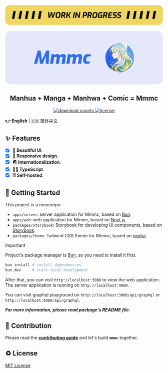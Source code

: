 <picture>
  <img alt="WIP" src="./assets/WIP.png">
</picture>

<br/>
<br/>

<picture>
  <source media="(prefers-color-scheme: dark)" srcset="./assets/banner-dark.png">
  <img alt="Mmmc Banner" src="./assets/banner-light.png">
</picture>

<h2 align="center">Manhua + Manga + Manhwa + Comic = Mmmc</h2>

<p align="center">
  <a href="https://github.com/blackcater-labs/mmmc">
   <img src="https://img.shields.io/github/downloads/blackcater-labs/mmmc/total?color=%23dedede&logoColor=%23333333&style=for-the-badge" alt="download counts" />
  </a>
  <a href="https://github.com/blackcater-labs/mdx-rs/blob/main/LICENSE">
    <img src="https://img.shields.io/github/license/blackcater-labs/mmmc?style=for-the-badge&color=%23dedede&logoColor=%23333333" alt="license" />
  </a>
</p>

**👉 English** | [🇨🇳 简体中文](./README.zh-CN.md)

## ✨ Features

- [x] **🌈 Beautiful UI**.
- [x] **📱 Responsive design**.
- [x] **🌏 Internationalization**.
- [x] **🧑‍💻 TypeScript**.
- [x] **🗄️ Self-hosted**.

## 👋 Getting Started

This project is a monorepo:

- `apps/server`: server application for Mmmc, based on [Bun](https://bun.sh/).
- `apps/web`: web application for Mmmc, based on [Next.js](https://nextjs.org/).
- `packages/storybook`: Storybook for developing UI components, based on [Storybook](https://storybook.js.org/).
- `packages/theme`: Tailwind CSS theme for Mmmc, based on [nextui](https://nextui.org/).

> [!IMPORTANT]
> Project's package manager is [Bun](https://bun.sh/), so you need to install it first.

```bash
bun install # install dependencies
bun dev     # start local development
```

After that, you can visit `http://localhost:3000` to view the web application. The server application is running on `http://localhost:4000`.

You can visit graphql playground on `http://localhost:3000/api/graphql` or `http://localhost:4000/api/graphql`.

***For more information, please read package's README file.***

## 🤝 Contribution

Please read the **[contributing guide](./docs/Contributing%20Guide.md)** and let's build **`mmmc`** together.

## ♻️ License

[MIT License](./LICENSE)
